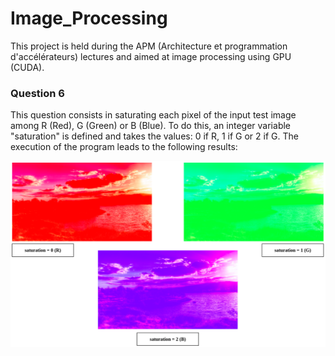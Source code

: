# Image_Processing
This project is held during the APM (Architecture et programmation d'accélérateurs) lectures and aimed at image processing using GPU (CUDA).

### Question 6

This question consists in saturating each pixel of the input test image among R (Red), G (Green) or B (Blue). To do this, an integer variable "saturation" is defined and takes the values: 0 if R, 1 if G or 2 if G. The execution of the program leads to the following results:

![Results](pics/saturation.png)
